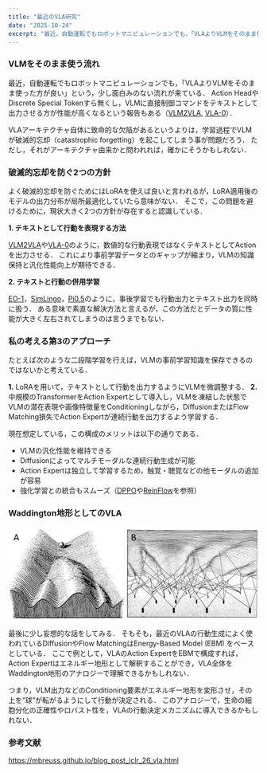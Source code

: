 ```yaml
---
title: "最近のVLA研究"
date: "2025-10-24"
excerpt: "最近，自動運転でもロボットマニピュレーションでも，「VLAよりVLMをそのまま使った方が良い」という，少し面白みのない流れが来ている．"
---
```


### VLMをそのまま使う流れ

最近，自動運転でもロボットマニピュレーションでも，「VLAよりVLMをそのまま使った方が良い」という，少し面白みのない流れが来ている．
Action HeadやDiscrete Special Tokenすら無くし，VLMに直接制御コマンドをテキストとして出力させる方が性能が高くなるという報告もある（[VLM2VLA](https://arxiv.org/abs/2509.22195), [VLA-0](https://arxiv.org/abs/2510.13054v1)）．

VLAアーキテクチャ自体に致命的な欠陥があるというよりは，学習過程でVLMが破滅的忘却（catastrophic forgetting）を起こしてしまう事が問題だろう．
ただし，それがアーキテクチャ由来かと問われれば，確かにそうかもしれない．

### 破滅的忘却を防ぐ2つの方針
よく破滅的忘却を防ぐためにはLoRAを使えば良いと言われるが，LoRA適用後のモデルの出力分布が局所最適化していたら意味がない．
そこで，この問題を避けるために，現状大きく2つの方針が存在すると認識している．

**1. テキストとして行動を表現する方法**

[VLM2VLA](https://arxiv.org/abs/2509.22195)や[VLA-0](https://arxiv.org/abs/2510.13054v1)のように，数値的な行動表現ではなくテキストとしてActionを出力させる．
これにより事前学習データとのギャップが縮まり，VLMの知識保持と汎化性能向上が期待できる．

**2. テキストと行動の併用学習**

[EO-1](https://arxiv.org/abs/2508.21112)，[SimLingo](https://arxiv.org/abs/2503.09594)，[Pi0.5](https://arxiv.org/abs/2504.16054)のように，事後学習でも行動出力とテキスト出力を同時に扱う．
ある意味で素直な解決方法と言えるが，この方法だとデータの質に性能が大きく左右されてしまうのは言うまでもない．

### 私の考える第3のアプローチ

たとえば次のような二段階学習を行えば，VLMの事前学習知識を保存できるのではないかと考えている．

**1.** LoRAを用いて，テキストとして行動を出力するようにVLMを微調整する．
**2.** 中規模のTransformerをAction Expertとして導入し，VLMを凍結した状態でVLMの潜在表現や画像特徴量をConditioningしながら，DiffusionまたはFlow Matching損失でAction Expertが連続行動を出力するよう学習する．

現在想定している，この構成のメリットは以下の通りである．

- VLMの汎化性能を維持できる
- Diffusionによってマルチモーダルな連続行動生成が可能
- Action Expertは独立して学習するため，触覚・聴覚などの他モーダルの追加が容易
- 強化学習との統合もスムーズ（[DPPO](https://arxiv.org/abs/2409.00588)や[ReinFlow](https://arxiv.org/abs/2505.22094)を参照）

### Waddington地形としてのVLA
![Waddingtons](../sources/Waddingtons.png)

最後に少し妄想的な話をしてみる．
そもそも，最近のVLAの行動生成によく使われているDiffusionやFlow MatchingはEnergy-Based Model (EBM) をベースとしている．
ここで例として，VLAのAction ExpertをEBMで構成すれば，Action Expertはエネルギー地形として解釈することができ，VLA全体をWaddington地形のアナロジーで理解できるかもしれない．

つまり，VLM出力などのConditioning要素がエネルギー地形を変形させ，その上を“球”が転がるようにして行動が決定される．
このアナロジーで，生命の細胞分化の正確性やロバスト性を，VLAの行動決定メカニズムに導入できるかもしれない．

### 参考文献

https://mbreuss.github.io/blog_post_iclr_26_vla.html